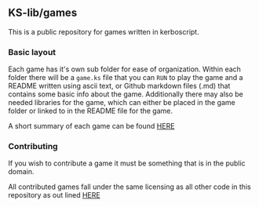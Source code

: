 ## KS-lib/games

This is a public repository for games written in kerboscript.

### Basic layout

Each game has it's own sub folder for ease of organization.
Within each folder there will be a `game.ks` file that you can `RUN` to play the game and a README written using ascii text, or Github markdown files (.md) that contains some basic info about the game.
Additionally there may also be needed libraries for the game, which can either be placed in the game folder or linked to in the README file for the game.

A short summary of each game can be found [HERE](https://github.com/KSP-KOS/KSLib/blob/master/games/SUMMARY.md)

### Contributing

If you wish to contribute a game it must be something that is in the public domain.

All contributed games fall under the same licensing as all other code in this repository as out lined [HERE](https://github.com/KSP-KOS/KSLib/blob/master/README.md#licensing)